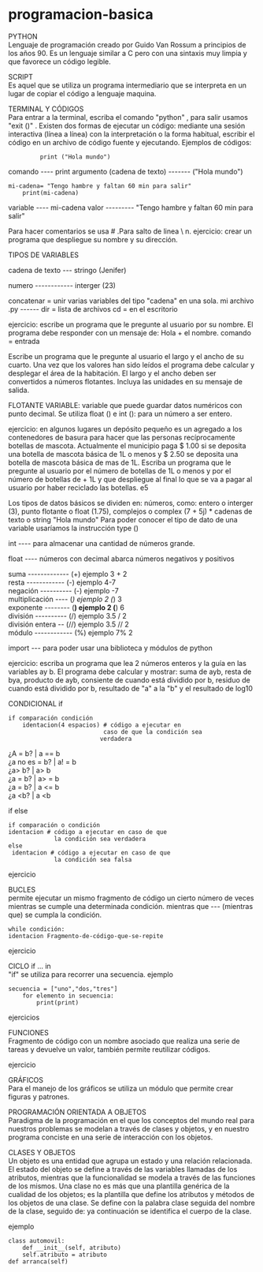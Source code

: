 # programacion-basica
 
PYTHON  
Lenguaje de programación creado por Guido Van Rossum a principios de los años 90. Es un lenguaje similar a C pero con una sintaxis muy limpia y que favorece un código legible.

SCRIPT  
Es aquel que se utiliza un programa intermediario que se interpreta en un lugar de copiar el código a lenguaje maquina.

TERMINAL Y CÓDIGOS   
Para entrar a la terminal, escriba el comando "python" , para salir usamos "exit ()" . Existen dos formas de ejecutar un código: mediante una sesión interactiva (línea a línea) con la interpretación o la forma habitual, escribir el código en un archivo de código fuente y ejecutando. Ejemplos de códigos:

             print ("Hola mundo")
comando ---- print 
argumento (cadena de texto) ------- ("Hola mundo")

    mi-cadena= "Tengo hambre y faltan 60 min para salir"
        print(mi-cadena)
        
variable ---- mi-cadena 
valor --------- "Tengo hambre y faltan 60 min para salir"

Para hacer comentarios se usa # .Para salto de linea \ n. ejercicio: crear un programa que despliegue su nombre y su dirección.

TIPOS DE VARIABLES   

cadena de texto --- stringo (Jenifer)

numero ------------ interger (23)

concatenar = unir varias variables del tipo "cadena" en una sola. mi archivo .py ------ dir = lista de archivos 
cd = en el escritorio



ejercicio: escribe un programa que le pregunte al usuario por su nombre. El programa debe responder con un mensaje de: Hola + el nombre. comando = entrada



Escribe un programa que le pregunte al usuario el largo y el ancho de su cuarto. Una vez que los valores han sido leídos el programa debe calcular y desplegar el área de la habitación. El largo y el ancho deben ser convertidos a números flotantes. Incluya las unidades en su mensaje de salida.



FLOTANTE VARIABLE: variable que puede guardar datos numéricos con punto decimal. Se utiliza float () e int (): para un número a ser entero.



ejercicio: en algunos lugares un depósito pequeño es un agregado a los contenedores de basura para hacer que las personas recíprocamente botellas de mascota. Actualmente el municipio paga $ 1.00 si se deposita una botella de mascota básica de 1L o menos y $ 2.50 se deposita una botella de mascota básica de mas de 1L. Escriba un programa que le pregunte al usuario por el número de botellas de 1L o menos y por el número de botellas de + 1L y que despliegue al final lo que se va a pagar al usuario por haber reciclado las botellas. e5



Los tipos de datos básicos se dividen en: números, como: entero o interger (3), punto flotante o float (1.75), complejos o complex (7 + 5j) * cadenas de texto o string "Hola mundo" Para poder conocer el tipo de dato de una variable usaríamos la instrucción type ()

int ---- para almacenar una cantidad de números grande.

float ---- números con decimal abarca números negativos y positivos

suma -------------  (+) ejemplo 3 + 2  
resta ------------  (-) ejemplo 4-7  
negación ---------- (-) ejemplo -7  
multiplicación ---- (*) ejemplo 2 (*) 3  
exponente -------- (**) ejemplo 2 (**) 6  
división ---------- (/) ejemplo 3.5 / 2  
división entera -- (//) ejemplo 3.5 // 2  
módulo ------------ (%) ejemplo 7% 2 

import --- para poder usar una biblioteca y módulos de python

ejercicio: escriba un programa que lea 2 números enteros y la guía en las variables ay b. El programa debe calcular y mostrar: suma de ayb, resta de bya, producto de ayb, consiente de cuando está dividido por b, residuo de cuando está dividido por b, resultado de "a" a la "b" y el resultado de log10













CONDICIONAL if    

    if comparación condición
        identacion(4 espacios) # código a ejecutar en 
                               caso de que la condición sea 
                              verdadera
                              
¿A = b?       | a == b   
¿a no es = b? | a! = b   
¿a> b?        | a> b   
¿a = b?       | a> = b   
¿a = b?       | a <= b   
¿a <b?        | a <b  
 
if else

    if comparación o condición
    identacion # código a ejecutar en caso de que 
                 la condición sea verdadera
    else
     identacion # código a ejecutar en caso de que 
                 la condición sea falsa 
                 
ejercicio



BUCLES   
permite ejecutar un mismo fragmento de código un cierto número de veces mientras se cumple una determinada condición. mientras que --- (mientras que) se cumpla la condición.

    while condición:
    identacion Fragmento-de-código-que-se-repite
    
ejercicio



CICLO if ... in    
"if" se utiliza para recorrer una secuencia. ejemplo

    secuencia = ["uno","dos,"tres"]
        for elemento in secuencia:
            print(print)
            
ejercicios



FUNCIONES     
Fragmento de código con un nombre asociado que realiza una serie de tareas y devuelve un valor, también permite reutilizar códigos.

ejercicio



GRÁFICOS   
Para el manejo de los gráficos se utiliza un módulo que permite crear figuras y patrones.

PROGRAMACIÓN ORIENTADA A OBJETOS   
Paradigma de la programación en el que los conceptos del mundo real para nuestros problemas se modelan a través de clases y objetos, y en nuestro programa conciste en una serie de interacción con los objetos.

CLASES Y OBJETOS    
Un objeto es una entidad que agrupa un estado y una relación relacionada. El estado del objeto se define a través de las variables llamadas de los atributos, mientras que la funcionalidad se modela a través de las funciones de los mismos. Una clase no es más que una plantilla genérica de la cualidad de los objetos; es la plantilla que define los atributos y métodos de los objetos de una clase. Se define con la palabra clase seguida del nombre de la clase, seguido de: ya continuación se identifica el cuerpo de la clase.

ejemplo

    class automovil:
        def __init__(self, atributo)
        self.atributo = atributo
    def arranca(self)
